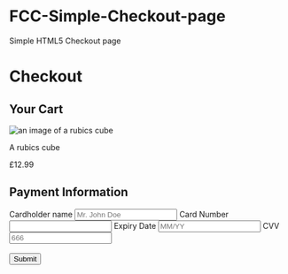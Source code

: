 # FCC-Simple-Checkout-page
Simple HTML5 Checkout page 


<!DOCTYPE html>
<html lang="en">

<head>
    <meta charset="UTF-8" />
</head>
<body>
<h1>Checkout</h1>
<section>
    <h2>Your Cart</h2>
    <img src='https://cdn.freecodecamp.org/curriculum/labs/cube.jpg'alt='an image of a rubics cube'></img>
    <p>A rubics cube</p>
    <p>£12.99</p>
    </section>
<section>
    <h2>Payment Information</h2>
    <form>
    <label for='card-name'>Cardholder name</label>
        <input aria-required='true'
        id='card-name'
        type='card-name'
        name='card-name'
        placeholder='Mr. John Doe'
        required='true'
        >
       <label for='card-number'>Card Number</label>
       <input aria-required='true'
       id='card-number'
       type='card-number'
       name='card-number'
       required='true'
       >
       <label for='expiry-date'>Expiry Date</label>
       <input aria-required='true'
       id='expiry-date'
       type='expiry-date'
       name='expiry-date'
       placeholder='MM/YY'
       required='true'
       >
       <label for='CVV'>CVV</label>
       <input aria-required='true'
       id='CVV'
       name='CVV'
       placeholder='666'
       required='true'
       >
       <br></br>
      <button id='submit'>Submit</button>
    </form>
</section>
</body>
</html>
